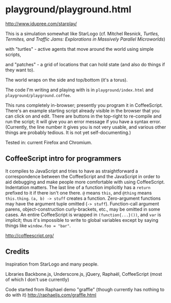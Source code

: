 
# playground/playground.html #

http://www.idupree.com/starplay/

This is a simulation somewhat like StarLogo
(cf. Mitchel Resnick, _Turtles, Termites, and Traffic Jams:
Explorations in Massively Parallel Microworlds_)

with "turtles" - active agents that move around the world using
simple scripts,

and "patches" - a grid of locations that can hold state (and also
do things if they want to).

The world wraps on the side and top/bottom (it's a torus).

The code I'm writing and playing with is in
`playground/index.html` and `playground/playground.coffee`.

This runs completely in-browser; presently you program it in
CoffeeScript.  There's an example starting script already visible
in the browser that you can click on and edit.  There are buttons
in the top-right to re-compile and run the script; it will give you
an error message if you have a syntax error.
(Currently, the line number it gives you is not very usable,
and various other things are probably tedious.  It is not
yet self-documenting.)

Tested in: current Firefox and Chromium.


## CoffeeScript intro for programmers ##

It compiles to JavaScript and tries to have as straightforward a
correspondence between the CoffeeScript and the JavaScript
in order to aid debugging and make people more comfortable with
using CoffeeScript.
Indentation matters.  The last line of a function implicitly
has a `return` prefixed to it if there isn't one there.
`@` means `this`, and `@thing` means `this.thing`.
`(a, b) -> stuff` creates a function.  Zero-argument functions
may have the argument tuple omitted (`-> stuff`).
Function-call argument parens, object-construction curly-brackets,
etc., may be omitted in some cases.
An entire CoffeeScript is wrapped in `(function{...}())`, and `var`
is implicit; thus it's impossible to write to global variables
except by saying things like `window.foo = "bar"`.

http://coffeescript.org/


## Credits ##

Inspiration from StarLogo and many people.

Libraries
Backbone.js, Underscore.js, jQuery, Raphaël, CoffeeScript
(most of which I don't use currently)

Code started from Raphael demo "graffle"
(though currently has nothing to do with it)
http://raphaeljs.com/graffle.html
